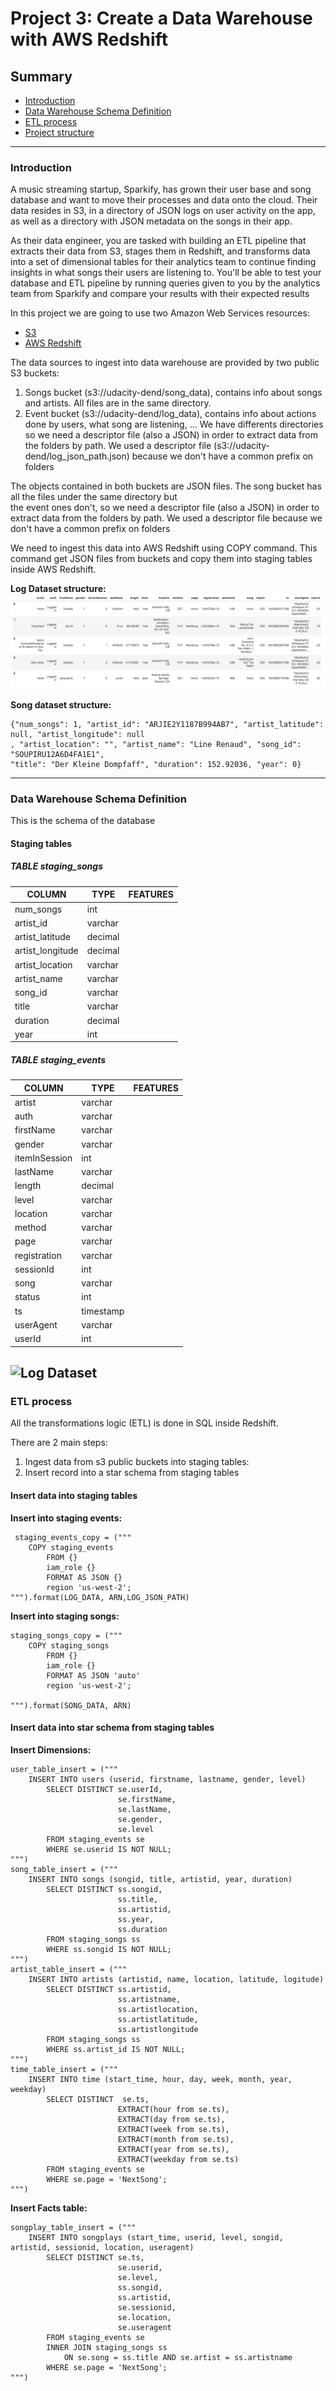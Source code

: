# Project 3: Create a Data Warehouse with AWS Redshift

## Summary
* [Introduction](#Introduction)
* [Data Warehouse Schema Definition](#Data-Warehouse-Schema-Definition)
* [ETL process](#ETL-process)
* [Project structure](#Project-structure)

--------------------------------------------

### Introduction


A music streaming startup, Sparkify, has grown their user base and song database and want 
to move their processes and data onto the cloud. Their data resides in S3, in a directory 
of JSON logs on user activity on the app, as well as a directory with JSON metadata 
on the songs in their app.

As their data engineer, you are tasked with building an ETL pipeline that extracts 
their data from S3, stages them in Redshift, and transforms data into a set of 
dimensional tables for their analytics team to continue finding insights in what songs 
their users are listening to. You'll be able to test your database and ETL pipeline 
by running queries given to you by the analytics team from Sparkify and compare your 
results with their expected results

In this project we are going to use two Amazon Web Services resources:
* [S3](https://aws.amazon.com/en/s3/)
* [AWS Redshift](https://aws.amazon.com/en/redshift/)

The data sources to ingest into data warehouse are provided by two public S3 buckets:

1. Songs bucket (s3://udacity-dend/song_data), contains info about songs and artists. 
All files are in the same directory.
2. Event bucket (s3://udacity-dend/log_data), contains info about actions done by users, what song are listening, ... 
We have differents directories so we need a descriptor file (also a JSON) in order to extract
data from the folders by path. We used a descriptor file (s3://udacity-dend/log_json_path.json) because we 
don't have a common prefix on folders

The objects contained in both buckets are JSON files. The song bucket has all
the files under the same directory but <br> the event ones don't,
so we need a descriptor file (also a JSON) in order to extract
data from the folders by path. We used a descriptor file because we don't 
have a common prefix on folders

We need to ingest this data into AWS Redshift using COPY command. This command get JSON files
from buckets and copy them into staging tables inside AWS Redshift.

<b>Log Dataset structure:</b>
![Log Dataset](images/log-data.png)

<b>Song dataset structure:</b>
~~~~
{"num_songs": 1, "artist_id": "ARJIE2Y1187B994AB7", "artist_latitude": null, "artist_longitude": null
, "artist_location": "", "artist_name": "Line Renaud", "song_id": "SOUPIRU12A6D4FA1E1", 
"title": "Der Kleine Dompfaff", "duration": 152.92036, "year": 0}
~~~~
--------------------------------------------

### Data Warehouse Schema Definition
This is the schema of the database

#### Staging tables

##### TABLE staging_songs

| COLUMN | TYPE | FEATURES |
| ------ | ---- | ------- |
|num_songs| int| |
|artist_id| varchar| |
|artist_latitude | decimal | |
|artist_longitude| decimal| |
|artist_location| varchar| |
|artist_name | varchar | |
|song_id| varchar| |
|title| varchar| |
|duration | decimal | |
|year | int | |


##### TABLE staging_events

| COLUMN | TYPE | FEATURES |
| ------ | ---- | ------- |
|artist| varchar| |
|auth| varchar| |
|firstName | varchar | |
|gender| varchar| |
|itemInSession | int| |
|lastName | varchar | |
|length| decimal| |
|level| varchar| |
|location | varchar| |
|method | varchar| |
|page | varchar | |
|registration| varchar| |
|sessionId| int| |
|song | varchar| |
|status| int| |
|ts| timestamp| |
|userAgent| varchar| |
|userId| int| |

![Log Dataset](images/ERdiagram.png)
--------------------------------------------

### ETL process

All the transformations logic (ETL) is done in SQL inside Redshift. 

There are 2 main steps:

1. Ingest data from s3 public buckets into staging tables:
2. Insert record into a star schema from staging tables

#### Insert data into staging tables

<b>Insert into staging events:</b>
~~~~
 staging_events_copy = ("""
    COPY staging_events 
        FROM {} 
        iam_role {} 
        FORMAT AS JSON {} 
        region 'us-west-2';
""").format(LOG_DATA, ARN,LOG_JSON_PATH)
~~~~

<b>Insert into staging songs:</b>
~~~~
staging_songs_copy = ("""
    COPY staging_songs 
        FROM {}
        iam_role {}
        FORMAT AS JSON 'auto' 
        region 'us-west-2';

""").format(SONG_DATA, ARN)
~~~~

#### Insert data into star schema from staging tables

<b>Insert Dimensions:</b>
~~~~
user_table_insert = ("""
    INSERT INTO users (userid, firstname, lastname, gender, level)
        SELECT DISTINCT se.userId, 
                        se.firstName, 
                        se.lastName, 
                        se.gender, 
                        se.level
        FROM staging_events se
        WHERE se.userid IS NOT NULL;
""")
song_table_insert = ("""
    INSERT INTO songs (songid, title, artistid, year, duration) 
        SELECT DISTINCT ss.songid, 
                        ss.title, 
                        ss.artistid, 
                        ss.year, 
                        ss.duration
        FROM staging_songs ss
        WHERE ss.songid IS NOT NULL;
""")
artist_table_insert = ("""
    INSERT INTO artists (artistid, name, location, latitude, logitude)
        SELECT DISTINCT ss.artistid, 
                        ss.artistname, 
                        ss.artistlocation,
                        ss.artistlatitude,
                        ss.artistlongitude
        FROM staging_songs ss
        WHERE ss.artist_id IS NOT NULL;
""")
time_table_insert = ("""
    INSERT INTO time (start_time, hour, day, week, month, year, weekday)
        SELECT DISTINCT  se.ts,
                        EXTRACT(hour from se.ts),
                        EXTRACT(day from se.ts),
                        EXTRACT(week from se.ts),
                        EXTRACT(month from se.ts),
                        EXTRACT(year from se.ts),
                        EXTRACT(weekday from se.ts)
        FROM staging_events se
        WHERE se.page = 'NextSong';
""")
~~~~

<b>Insert Facts table:</b>
~~~~
songplay_table_insert = ("""
    INSERT INTO songplays (start_time, userid, level, songid, artistid, sessionid, location, useragent) 
        SELECT DISTINCT se.ts, 
                        se.userid, 
                        se.level, 
                        ss.songid, 
                        ss.artistid, 
                        se.sessionid, 
                        se.location, 
                        se.useragent
        FROM staging_events se 
        INNER JOIN staging_songs ss 
            ON se.song = ss.title AND se.artist = ss.artistname
        WHERE se.page = 'NextSong';
""")
~~~~
